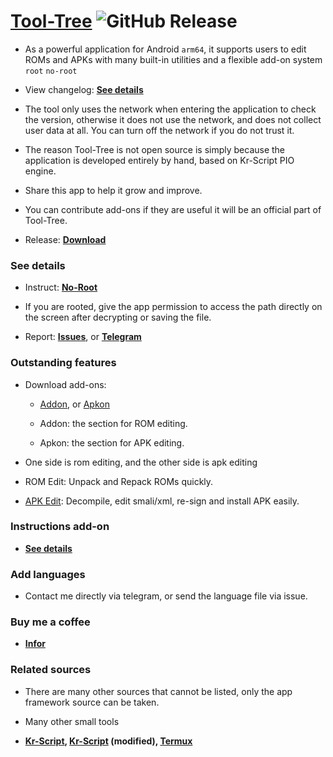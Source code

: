 # [Tool-Tree](https://zenlua.github.io/Tool-Tree) ![GitHub Release](https://img.shields.io/github/v/release/Zenlua/Tool-Tree?label=)

- As a powerful application for Android `arm64`, it supports users to edit ROMs and APKs with many built-in utilities and a flexible add-on system `root` `no-root`

- View changelog: **[See details](https://zenlua.github.io/Tool-Tree/Version.html)**

- The tool only uses the network when entering the application to check the version, otherwise it does not use the network, and does not collect user data at all. You can turn off the network if you do not trust it.

- The reason Tool-Tree is not open source is simply because the application is developed entirely by hand, based on Kr-Script PIO engine.

- Share this app to help it grow and improve.

- You can contribute add-ons if they are useful it will be an official part of Tool-Tree.

- Release: **[Download](https://github.com/Zenlua/Tool-Tree/releases)**

### See details

- Instruct: **[No-Root](https://zenlua.github.io/Tool-Tree/Guide.html)**

- If you are rooted, give the app permission to access the path directly on the screen after decrypting or saving the file.

- Report: **[Issues](https://github.com/Zenlua/Tool-Tree/issues)**, or **[Telegram](https://t.me/tooltree)**

### Outstanding features

- Download add-ons:

   - [Addon](https://zenlua.github.io/Tool-Tree/add-on/Addon.html), or [Apkon](https://zenlua.github.io/Tool-Tree/add-on/Apkon.html)

   - Addon: the section for ROM editing.

   - Apkon: the section for APK editing.

- One side is rom editing, and the other side is apk editing

- ROM Edit: Unpack and Repack ROMs quickly.  

- [APK Edit](https://github.com/REAndroid/APKEditor): Decompile, edit smali/xml, re-sign and install APK easily.

### Instructions add-on

- **[See details](https://zenlua.github.io/Tool-Tree/Instruct.html)**

### Add languages 

- Contact me directly via telegram, or send the language file via issue.

### Buy me a coffee

- **[Infor](https://zenlua.github.io/Tool-Tree/Information.html)**

### Related sources

- There are many other sources that cannot be listed, only the app framework source can be taken.

- Many other small tools 

- **[Kr-Script](https://github.com/helloklf/kr-scripts), [Kr-Script](https://github.com/ColdWindScholar/kr-scripts) (modified), [Termux](https://github.com/termux/termux-app)**


